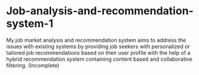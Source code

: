 # Job-analysis-and-recommendation-system-1
My job market analysis and recommendation system aims to address the issues with existing systems by providing job seekers with personalized or tailored job recommendations based on their user profile with the help of a hybrid recommendation system containing content based and collaborative filtering. (Incomplete)
